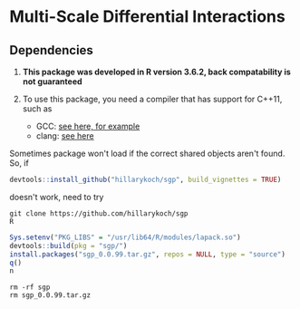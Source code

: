 # Multi-Scale Differential Interactions

## Dependencies

1. **This package was developed in R version 3.6.2, back compatability is not guaranteed**

2. To use this package, you need a compiler that has support for C++11, such as
    *   GCC: [see here, for example](https://www.gnu.org/software/gcc/projects/cxx-status.html#cxx11)
    *   clang: [see here](http://clang.llvm.org/cxx_status.html)
    

Sometimes package won't load if the correct shared objects aren't found. So, if

```r
devtools::install_github("hillarykoch/sgp", build_vignettes = TRUE)
```

doesn't work, need to try

```console
git clone https://github.com/hillarykoch/sgp
R
```

```r
Sys.setenv("PKG_LIBS" = "/usr/lib64/R/modules/lapack.so")
devtools::build(pkg = "sgp/")
install.packages("sgp_0.0.99.tar.gz", repos = NULL, type = "source")
q()
n
```

```console
rm -rf sgp
rm sgp_0.0.99.tar.gz
```
